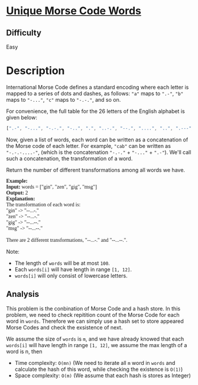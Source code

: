 # [Unique Morse Code Words](https://leetcode.com/problems/unique-morse-code-words/)

## Difficulty

Easy

# Description

International Morse Code defines a standard encoding where each letter is mapped to a series of dots and dashes, as follows: `"a"` maps to `".-"`, `"b"` maps to `"-..."`, `"c"` maps to `"-.-."`, and so on.

For convenience, the full table for the 26 letters of the English alphabet is given below:

```js
[".-", "-...", "-.-.", "-..", ".", "..-.", "--.", "....", "..", ".---", "-.-", ".-..", "--", "-.", "---", ".--.", "--.-", ".-.", "...", "-", "..-", "...-", ".--", "-..-", "-.--", "--.."]
```

Now, given a list of words, each word can be written as a concatenation of the Morse code of each letter. For example, `"cab"` can be written as `"-.-.-....-"`, (which is the concatenation `"-.-."` + `"-..."` + `".-"`). We'll call such a concatenation, the transformation of a word.

Return the number of different transformations among all words we have.

<pre style="font-family: consolas">
<b>Example:</b>
<b>Input:</b> words = ["gin", "zen", "gig", "msg"]
<b>Output:</b> 2
<b>Explanation:</b> 
The transformation of each word is:
"gin" -> "--...-."
"zen" -> "--...-."
"gig" -> "--...--."
"msg" -> "--...--."

There are 2 different transformations, "--...-." and "--...--.".
</pre>

Note:

- The length of `words` will be at most `100`.
- Each `words[i]` will have length in range `[1, 12]`.
- `words[i]` will only consist of lowercase letters.

## Analysis

This problem is the conbination of Morse Code and a hash store. In this problem, we need to check repitition count of the Morse Code for each word in `words`. Therefore we can simply use a hash set to store appeared Morse Codes and check the exsistence of next.

We assume the size of `words` is `m`, and we have already knowed that each `words[i]` will have length in range `[1, 12]`, we assume the max length of a word is n, then

- Time complexity: `O(mn)` (We need to iterate all `m` word in `words` and calculate the hash of this word, while checking the existence is `O(1)`)
- Space complexity: `O(m)` (We assume that each hash is stores as Integer)
